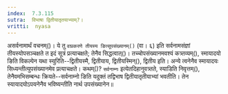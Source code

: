 ```yaml
---
index:  7.3.115
sutra:  विभाषा द्वितीयातृतयाभ्याम्?।
vritti:  nyasa
---
```


असर्वनामार्थं वचनम्()। ये तु `वाप्रकरणे तीयस्य ङित्सूपसंख्यानम्()` (वा। ६) इति सर्वनामसंज्ञां तीयस्योपसञ्चक्षते त इदं सूत्रं प्रत्याचक्षते; तेनैव सिद्धत्वात्()। तच्चोपसंख्यानमवश्यं कत्र्तव्यम्(), स्मायादयो ङिति विकल्पेन यथा स्युरिति--द्वितीयस्मै, द्वितीयाय, द्वितीयस्मिन्(), द्वितीय इति। अन्ये त्वनेनैव स्मायादयः सिध्यन्तीत्युपसंख्यानमेव प्रत्याचक्षते। कथम्()? `सर्वनाम्नः` इत्येतदिहानुवत्र्तते, स्याडिति निवृत्तम्(), तेनैवमभिसम्बन्धः क्रियते--सर्वनाम्नो ङिति यदुक्तं तद्विभाष द्वितीयातृतीयाभ्यां भवतीति। तेन स्यायादयोऽपयनेनैव भविष्यन्तीति नार्थ उपसंख्यानेन॥
